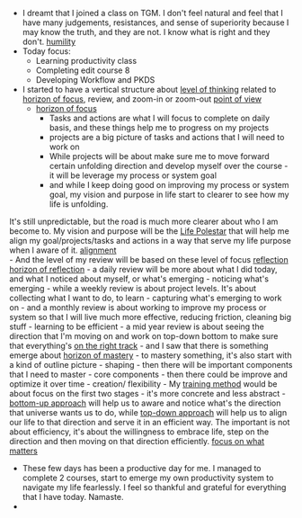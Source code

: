- I dreamt that I joined a class on TGM. I don't feel natural and feel that I have many judgements, resistances, and sense of superiority because I may know the truth, and they are not. I know what is right and they don't. [humility](<humility.md>)
- Today focus:
    - Learning productivity class
    - Completing edit course 8
    - Developing Workflow and PKDS
- I started to have a vertical structure about [level of thinking](<level of thinking.md>) related to [horizon of focus](<horizon of focus.md>), review, and zoom-in or zoom-out [point of view](<point of view.md>)
    - [horizon of focus](<horizon of focus.md>)
        - Tasks and actions are what I will focus to complete on daily basis, and these things help me to progress on my projects
        - projects are a big picture of tasks and actions that I will need to work on
        - While projects will be about make sure me to move forward certain unfolding direction and develop myself over the course - it will be leverage my process or system goal
        - and while I keep doing good on improving my process or system goal, my vision and purpose in life start to clearer to see how my life is unfolding. 

It's still unpredictable, but the road is much more clearer about who I am become to. My vision and purpose will be the [Life Polestar](<Life Polestar.md>) that will help me align my goal/projects/tasks and actions in a way that serve my life purpose when I aware of it. [alignment](<alignment.md>)  
    - And the level of my review will be based on these level of focus [reflection](<reflection.md>) [horizon of reflection](<horizon of reflection.md>)
        -  a daily review will be more about what I did today, and what I noticed about myself, or what's emerging - noticing what's emerging
        - while a weekly review is about project levels. It's about collecting what I want to do, to learn - capturing what's emerging to work on
        - and a monthly review is about working to improve my process or system so that I will live much more effective, reducing friction, cleaning big stuff - learning to be efficient
        - a mid year review is about seeing the direction that I'm moving on and work on top-down bottom to make sure that everything's [on the right track](<on the right track.md>)
    - and I saw that there is something emerge about [horizon of mastery](<horizon of mastery.md>)
        - to mastery something, it's also start with a kind of outline picture - shaping
        - then there will be important components that I need to master - core components
        - then there could be improve and optimize it over time - creation/ flexibility
        - My [training method](<training method.md>) would be about focus on the first two stages - it's more concrete and less abstract
    - [bottom-up approach](<bottom-up approach.md>) will help us to aware and notice what's the direction that universe wants us to do, while [top-down approach](<top-down approach.md>) will help us to align our life to that direction and serve it in an efficient way. The important is not about efficiency, it's about the willingness to embrace life, step on the direction and then moving on that direction efficiently. [focus on what matters](<focus on what matters.md>)
- These few days has been a productive day for me. I managed to complete 2 courses, start to emerge my own productivity system to navigate my life fearlessly. I feel so thankful and grateful for everything that I have today. Namaste.
- 
